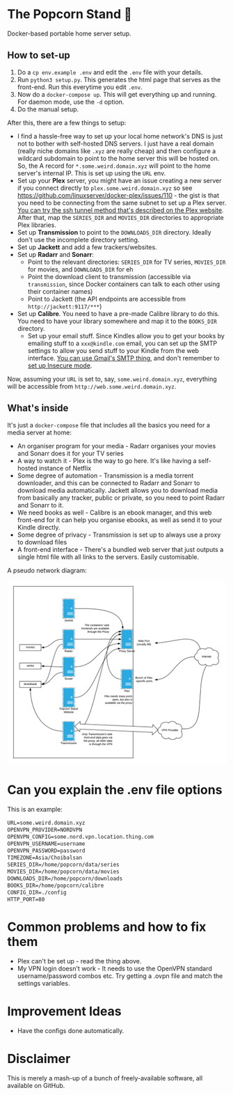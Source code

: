 # The Popcorn Stand 🍿

Docker-based portable home server setup.

## How to set-up

1. Do a `cp env.example .env` and edit the `.env` file with your details.
2. Run `python3 setup.py`. This generates the html page that serves as the front-end. Run this everytime you edit `.env`.
3. Now do a `docker-compose up`. This will get everything up and running. For daemon mode, use the `-d` option.
4. Do the manual setup.

After this, there are a few things to setup:

* I find a hassle-free way to set up your local home network's DNS is just not to bother with self-hosted DNS servers. I just have a real domain (really niche domains like `.xyz` are really cheap) and then configure a wildcard subdomain to point to the home server this will be hosted on. So, the A record for `*.some.weird.domain.xyz` will point to the home server's internal IP. This is set up using the `URL` env.
* Set up your **Plex** server, you might have an issue creating a new server if you connect directly to `plex.some.weird.domain.xyz` so see https://github.com/linuxserver/docker-plex/issues/110 - the gist is that you need to be connecting from the same subnet to set up a Plex server. [You can try the ssh tunnel method that's described on the Plex website](https://support.plex.tv/articles/200288586-installation/). After that, map the `SERIES_DIR` and `MOVIES_DIR` directories to appropriate Plex libraries.
* Set up **Transmission** to point to the `DOWNLOADS_DIR` directory. Ideally don't use the incomplete directory setting.
* Set up **Jackett** and add a few trackers/websites.
* Set up **Radarr** and **Sonarr**:
  * Point to the relevant directories: `SERIES_DIR` for TV series, `MOVIES_DIR` for movies, and `DOWNLOADS_DIR` for eh
  * Point the download client to transmission (accessible via `transmission`, since Docker containers can talk to each other using their container names)
  * Point to Jackett (the API endpoints are accessible from `http://jackett:9117/***`)
* Set up **Calibre**. You need to have a pre-made Calibre library to do this. You need to have your library somewhere and map it to the `BOOKS_DIR` directory.
  * Set up your email stuff. Since Kindles allow you to get your books by emailing stuff to a `xxx@kindle.com` email, you can set up the SMTP settings to allow you send stuff to your Kindle from the web interface. [You can use Gmail's SMTP thing](https://www.google.com/search?q=gmail+smtp), and don't remember to [set up Insecure mode](https://support.google.com/accounts/answer/6010255?hl=en).

Now, assuming your `URL` is set to, say, `some.weird.domain.xyz`, everything will be accessible from `http://web.some.weird.domain.xyz`.

## What's inside

It's just a `docker-compose` file that includes all the basics you need for a media server at home:
* An organiser program for your media - Radarr organises your movies and Sonarr does it for your TV series
* A way to watch it - Plex is the way to go here. It's like having a self-hosted instance of Netflix
* Some degree of automation - Transmission is a media torrent downloader, and this can be connected to Radarr and Sonarr to download media automatically. Jackett allows you to download media from basically any tracker, public or private, so you need to point Radarr and Sonarr to it.
* We need books as well - Calibre is an ebook manager, and this web front-end for it can help you organise ebooks, as well as send it to your Kindle directly.
* Some degree of privacy - Transmission is set up to always use a proxy to download files
* A front-end interface - There's a bundled web server that just outputs a single html file with all links to the servers. Easily customisable.

A pseudo network diagram:

![Popcorn Stand](.readme/popcornstand.png)

# Can you explain the .env file options

This is an example:

```
URL=some.weird.domain.xyz
OPENVPN_PROVIDER=NORDVPN
OPENVPN_CONFIG=some.nord.vpn.location.thing.com
OPENVPN_USERNAME=username
OPENVPN_PASSWORD=password
TIMEZONE=Asia/Choibalsan
SERIES_DIR=/home/popcorn/data/series
MOVIES_DIR=/home/popcorn/data/movies
DOWNLOADS_DIR=/home/popcorn/downloads
BOOKS_DIR=/home/popcorn/calibre
CONFIG_DIR=./config
HTTP_PORT=80
```

# Common problems and how to fix them

* Plex can't be set up - read the thing above.
* My VPN login doesn't work - It needs to use the OpenVPN standard username/password combos etc. Try getting a .ovpn file and match the settings variables.

# Improvement Ideas

* Have the configs done automatically.

# Disclaimer

This is merely a mash-up of a bunch of freely-available software, all available on GitHub.
